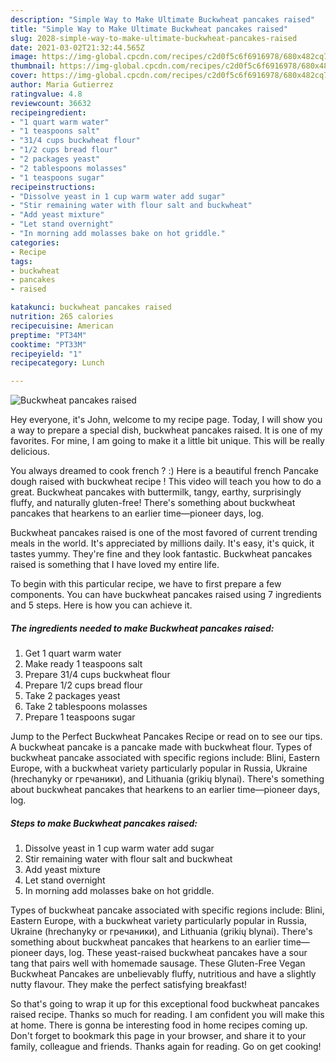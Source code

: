 ```yaml
---
description: "Simple Way to Make Ultimate Buckwheat pancakes raised"
title: "Simple Way to Make Ultimate Buckwheat pancakes raised"
slug: 2028-simple-way-to-make-ultimate-buckwheat-pancakes-raised
date: 2021-03-02T21:32:44.565Z
image: https://img-global.cpcdn.com/recipes/c2d0f5c6f6916978/680x482cq70/buckwheat-pancakes-raised-recipe-main-photo.jpg
thumbnail: https://img-global.cpcdn.com/recipes/c2d0f5c6f6916978/680x482cq70/buckwheat-pancakes-raised-recipe-main-photo.jpg
cover: https://img-global.cpcdn.com/recipes/c2d0f5c6f6916978/680x482cq70/buckwheat-pancakes-raised-recipe-main-photo.jpg
author: Maria Gutierrez
ratingvalue: 4.8
reviewcount: 36632
recipeingredient:
- "1 quart warm water"
- "1 teaspoons salt"
- "31/4 cups buckwheat flour"
- "1/2 cups bread flour"
- "2 packages yeast"
- "2 tablespoons molasses"
- "1 teaspoons sugar"
recipeinstructions:
- "Dissolve yeast in 1 cup warm water add sugar"
- "Stir remaining water with flour salt and buckwheat"
- "Add yeast mixture"
- "Let stand overnight"
- "In morning add molasses bake on hot griddle."
categories:
- Recipe
tags:
- buckwheat
- pancakes
- raised

katakunci: buckwheat pancakes raised 
nutrition: 265 calories
recipecuisine: American
preptime: "PT34M"
cooktime: "PT33M"
recipeyield: "1"
recipecategory: Lunch

---
```



![Buckwheat pancakes raised](https://img-global.cpcdn.com/recipes/c2d0f5c6f6916978/680x482cq70/buckwheat-pancakes-raised-recipe-main-photo.jpg)

Hey everyone, it's John, welcome to my recipe page. Today, I will show you a way to prepare a special dish, buckwheat pancakes raised. It is one of my favorites. For mine, I am going to make it a little bit unique. This will be really delicious.

You always dreamed to cook french ? :) Here is a beautiful french Pancake dough raised with buckwheat recipe ! This video will teach you how to do a great. Buckwheat pancakes with buttermilk, tangy, earthy, surprisingly fluffy, and naturally gluten-free! There&#39;s something about buckwheat pancakes that hearkens to an earlier time—pioneer days, log.

Buckwheat pancakes raised is one of the most favored of current trending meals in the world. It's appreciated by millions daily. It's easy, it's quick, it tastes yummy. They're fine and they look fantastic. Buckwheat pancakes raised is something that I have loved my entire life.


To begin with this particular recipe, we have to first prepare a few components. You can have buckwheat pancakes raised using 7 ingredients and 5 steps. Here is how you can achieve it.

<!--inarticleads1-->

##### The ingredients needed to make Buckwheat pancakes raised:

1. Get 1 quart warm water
1. Make ready 1 teaspoons salt
1. Prepare 31/4 cups buckwheat flour
1. Prepare 1/2 cups bread flour
1. Take 2 packages yeast
1. Take 2 tablespoons molasses
1. Prepare 1 teaspoons sugar


Jump to the Perfect Buckwheat Pancakes Recipe or read on to see our tips. A buckwheat pancake is a pancake made with buckwheat flour. Types of buckwheat pancake associated with specific regions include: Blini, Eastern Europe, with a buckwheat variety particularly popular in Russia, Ukraine (hrechanyky or гречаники), and Lithuania (grikių blynai). There&#39;s something about buckwheat pancakes that hearkens to an earlier time—pioneer days, log. 

<!--inarticleads2-->

##### Steps to make Buckwheat pancakes raised:

1. Dissolve yeast in 1 cup warm water add sugar
1. Stir remaining water with flour salt and buckwheat
1. Add yeast mixture
1. Let stand overnight
1. In morning add molasses bake on hot griddle.


Types of buckwheat pancake associated with specific regions include: Blini, Eastern Europe, with a buckwheat variety particularly popular in Russia, Ukraine (hrechanyky or гречаники), and Lithuania (grikių blynai). There&#39;s something about buckwheat pancakes that hearkens to an earlier time—pioneer days, log. These yeast-raised buckwheat pancakes have a sour tang that pairs well with homemade sausage. These Gluten-Free Vegan Buckwheat Pancakes are unbelievably fluffy, nutritious and have a slightly nutty flavour. They make the perfect satisfying breakfast! 

So that's going to wrap it up for this exceptional food buckwheat pancakes raised recipe. Thanks so much for reading. I am confident you will make this at home. There is gonna be interesting food in home recipes coming up. Don't forget to bookmark this page in your browser, and share it to your family, colleague and friends. Thanks again for reading. Go on get cooking!
